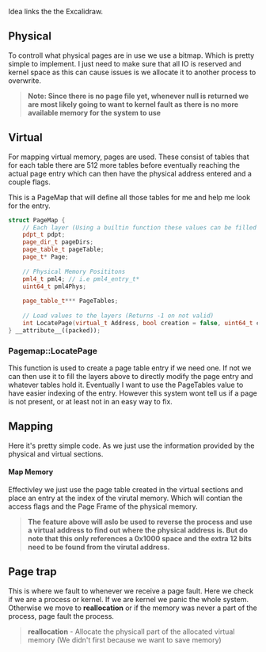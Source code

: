 Idea links the the Excalidraw.

## Physical
To controll what physical pages are in use we use a bitmap. Which is pretty simple to implement. I just need to make sure that all IO is reserved and kernel space as this can cause issues is we allocate it to another process to overwrite.

>**Note: Since there is no page file yet, whenever null is returned we are most likely going to want to kernel fault as there is no more available memory for the system to use**

## Virtual
For mapping virtual memory, pages are used. These consist of tables that for each table there are 512 more tables before eventually reaching the actual page entry which can then have the physical address entered and a couple flags.

This is a PageMap that will define all those tables for me and help me look for the entry.
```C++ TI="Page map struct"
struct PageMap {
	// Each layer (Using a builtin function these values can be filled with selected data)
	pdpt_t pdpt;
	page_dir_t pageDirs;
	page_table_t pageTable;
	page_t* Page;
	
	// Physical Memory Posititons
	pml4_t pml4; // i.e pml4_entry_t*
	uint64_t pml4Phys;
	
	page_table_t*** PageTables;
	
	// Load values to the layers (Returns -1 on not valid)
	int LocatePage(virtual_t Address, bool creation = false, uint64_t creationFlags = 0); // Creation means create a page if its not already present
} __attribute__((packed));
```

### Pagemap::LocatePage
This function is used to create a page table entry if we need one. If not we can then use it to fill the layers above to directly modify the page entry and whatever tables hold it. Eventually I want to use the PageTables value to have easier indexing of the entry. However this system wont tell us if a page is not present, or at least not in an easy way to fix.

## Mapping
Here it's pretty simple code. As we just use the information provided by the physical and virtual sections.

#### Map Memory
Effectivley we just use the page table created in the virtual sections and place an entry at the index of the virutal memory. Which will contian the access flags and the Page Frame of the physical memory.

>**The feature above will aslo be used to reverse the process and use a virtual address to find out where the physical address is. But do note that this only references a 0x1000 space and the extra 12 bits need to be found from the virutal address.**

## Page trap
This is where we fault to whenever we receive a page fault. Here we check if we are a process or kernel. If we are kernel we panic the whole system. Otherwise we move to **reallocation** or if the memory was never a part of the process, page fault the process.

>**reallocation** - Allocate the physicall part of the allocated virtual memory (We didn't first because we want to save memory)